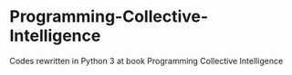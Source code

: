 # Programming-Collective-Intelligence
Codes rewritten in Python 3 at book Programming Collective Intelligence
